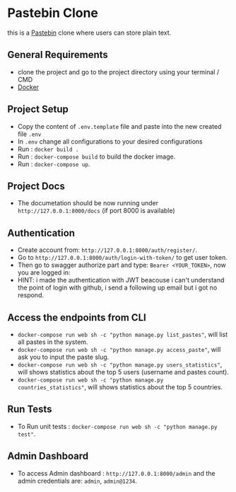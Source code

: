 # Pastebin Clone
this is a [Pastebin](https://pastebin.com/) clone where users can store plain text.

## General Requirements
* clone the project and go to the project directory using your terminal / CMD
* [Docker](https://docs.docker.com/get-docker/)

## Project Setup
* Copy the content of `.env.template` file and paste into the new created file `.env`
* In `.env` change all configurations to your desired configurations
* Run : `docker build .`
* Run : `docker-compose build` to build the docker image.
* Run : `docker-compose up`.

## Project Docs
* The documetation should be now running under `http://127.0.0.1:8000/docs` (if port 8000 is available)

## Authentication
* Create account from: `http://127.0.0.1:8000/auth/register/`.
* Go to `http://127.0.0.1:8000/auth/login-with-token/` to get user token.
* Then go to swagger authorize part and type: `Bearer <YOUR_TOKEN>`, now you are logged in:
* HINT: i made the authentication with JWT beacouse i can't understand the point of login with github, i send a following up email but i got no respond.

## Access the endpoints from CLI
* `docker-compose run web sh -c "python manage.py list_pastes"`, will list all pastes in the system.
* `docker-compose run web sh -c "python manage.py access_paste"`, will ask you to input the paste slug.
* `docker-compose run web sh -c "python manage.py users_statistics"`, will shows statistics about the top 5 users (username and pastes 
count).
* `docker-compose run web sh -c "python manage.py countries_statistics"`, will shows statistics about the top 5 countries.

## Run Tests
* To Run unit tests : `docker-compose run web sh -c "python manage.py test"`.


## Admin Dashboard
* To access Admin dashboard : `http://127.0.0.1:8000/admin` and the admin credentials are: `admin`, `admin@1234`.